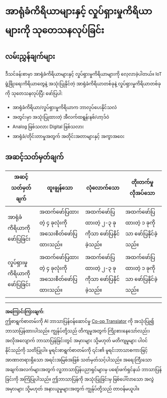 <!--
CO_OP_TRANSLATOR_METADATA:
{
  "original_hash": "c5a568320b1159394108544807895337",
  "translation_date": "2025-08-28T17:30:26+00:00",
  "source_file": "1-getting-started/lessons/3-sensors-and-actuators/assignment.md",
  "language_code": "my"
}
-->
# အာရုံခံကိရိယာများနှင့် လှုပ်ရှားမှုကိရိယာများကို သုတေသနလုပ်ခြင်း

## လမ်းညွှန်ချက်များ

ဒီသင်ခန်းစာမှာ အာရုံခံကိရိယာများနှင့် လှုပ်ရှားမှုကိရိယာများကို လေ့လာခဲ့ပါတယ်။ IoT ဖွံ့ဖြိုးရေးကိရိယာတွေနဲ့ အသုံးပြုနိုင်တဲ့ အာရုံခံကိရိယာတစ်ခုနဲ့ လှုပ်ရှားမှုကိရိယာတစ်ခုကို သုတေသနလုပ်ပြီး ဖော်ပြပါ:

* အာရုံခံကိရိယာ/လှုပ်ရှားမှုကိရိယာက ဘာလုပ်ပေးနိုင်သလဲ
* အတွင်းမှာ အသုံးပြုထားတဲ့ အီလက်ထရွန်းနစ်/ဟာ့ဒ်ဝဲ
* Analog ဖြစ်သလား Digital ဖြစ်သလား
* အာရုံခံ/တိုင်းတာမှုအတွက် အတိုင်းအတာများနှင့် အကွာအဝေး

## အဆင့်သတ်မှတ်ချက်

| အဆင့်သတ်မှတ်ချက် | ထူးချွန်သော | လုံလောက်သော | တိုးတက်မှုလိုအပ်သော |
| ------------------ | ------------ | ------------ | -------------------- |
| အာရုံခံကိရိယာကို ဖော်ပြခြင်း | အထက်ဖော်ပြထားတဲ့ ၄ ခုလုံးကို အသေးစိတ်ဖော်ပြထားသည်။ | အထက်ဖော်ပြထားတဲ့ ၂-၃ ခုကိုသာ ဖော်ပြနိုင်ခဲ့သည်။ | အထက်ဖော်ပြထားတဲ့ ၁ ခုကိုသာ ဖော်ပြနိုင်ခဲ့သည်။ |
| လှုပ်ရှားမှုကိရိယာကို ဖော်ပြခြင်း | အထက်ဖော်ပြထားတဲ့ ၄ ခုလုံးကို အသေးစိတ်ဖော်ပြထားသည်။ | အထက်ဖော်ပြထားတဲ့ ၂-၃ ခုကိုသာ ဖော်ပြနိုင်ခဲ့သည်။ | အထက်ဖော်ပြထားတဲ့ ၁ ခုကိုသာ ဖော်ပြနိုင်ခဲ့သည်။ |

---

**အကြောင်းကြားချက်**:  
ဤစာရွက်စာတမ်းကို AI ဘာသာပြန်ဝန်ဆောင်မှု [Co-op Translator](https://github.com/Azure/co-op-translator) ကို အသုံးပြု၍ ဘာသာပြန်ထားပါသည်။ ကျွန်ုပ်တို့သည် တိကျမှုအတွက် ကြိုးစားနေသော်လည်း၊ အလိုအလျောက် ဘာသာပြန်ခြင်းတွင် အမှားများ သို့မဟုတ် မတိကျမှုများ ပါဝင်နိုင်သည်ကို သတိပြုပါ။ မူရင်းစာရွက်စာတမ်းကို ၎င်း၏ မူရင်းဘာသာစကားဖြင့် အာဏာတရားရှိသော အရင်းအမြစ်အဖြစ် သတ်မှတ်သင့်ပါသည်။ အရေးကြီးသော အချက်အလက်များအတွက် လူ့ဘာသာပြန်ပညာရှင်များမှ ပရော်ဖက်ရှင်နယ် ဘာသာပြန်ခြင်းကို အကြံပြုပါသည်။ ဤဘာသာပြန်ကို အသုံးပြုခြင်းမှ ဖြစ်ပေါ်လာသော အလွဲအမှားများ သို့မဟုတ် အနားယူမှုများအတွက် ကျွန်ုပ်တို့သည် တာဝန်မယူပါ။